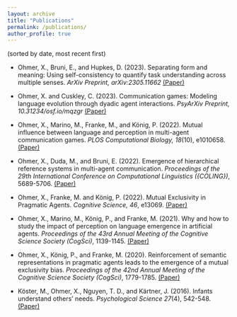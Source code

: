 ```yaml
---
layout: archive
title: "Publications"
permalink: /publications/
author_profile: true
---
```


(sorted by date, most recent first)

 - Ohmer, X., Bruni, E., and Hupkes, D. (2023). Separating form and meaning: Using self-consistency to quantify task understanding across multiple senses. _ArXiv Preprint, arXiv:2305.11662_ [(Paper)](https://arxiv.org/abs/2305.11662)


 - Ohmer, X. and Cuskley, C. (2023). Communication games: Modeling language evolution through dyadic agent interactions. _PsyArXiv Preprint, 10.31234/osf.io/mqzgr_ [(Paper)](https://psyarxiv.com/mqzgr/)


 - Ohmer, X., Marino, M., Franke, M., and König, P. (2022). Mutual influence between language and perception in multi-agent communication games. _PLOS Computational Biology, 18_(10), e1010658. [(Paper)](https://journals.plos.org/ploscompbiol/article?id=10.1371/journal.pcbi.1010658)


 - Ohmer, X., Duda, M., and Bruni, E. (2022). Emergence of hierarchical reference systems in multi-agent communication. _Proceedings of the 29th International Conference on Computational Linguistics ({COLING})_, 5689-5706. [(Paper)](https://aclanthology.org/2022.coling-1.501/)


 - Ohmer, X., Franke, M. and König, P. (2022). Mutual Exclusivity in Pragmatic Agents. _Cognitive Science, 46_, e13069. [(Paper)](https://onlinelibrary.wiley.com/doi/full/10.1111/cogs.13069)


 - Ohmer, X., Marino, M., König, P., and Franke, M. (2021). Why and how to study the impact of perception on language emergence in artificial agents. _Proceedings of the 43rd Annual Meeting of the Cognitive Science Society (CogSci)_, 1139-1145. [(Paper)](https://escholarship.org/uc/item/6p82v6st)


 - Ohmer, X., König, P., and Franke, M. (2020). Reinforcement of semantic representations in pragmatic agents leads to the emergence of a mutual exclusivity bias. _Proceedings of the 42nd Annual Meeting of the Cognitive Science Society (CogSci)_, 1779-1785. [(Paper)](https://cognitivesciencesociety.org/cogsci20/papers/0393/0393.pdf)


 - Köster, M., Ohmer, X., Nguyen, T. D., and Kärtner, J. (2016). Infants understand others’ needs. _Psychological Science 27_(4), 542-548. [(Paper)](https://pubmed.ncbi.nlm.nih.gov/26902106/)